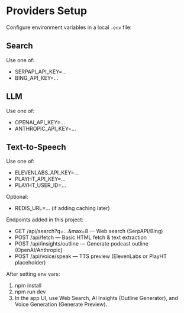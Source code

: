 # Providers Setup

Configure environment variables in a local `.env` file:

## Search
Use one of:
- SERPAPI_API_KEY=...
- BING_API_KEY=...

## LLM
Use one of:
- OPENAI_API_KEY=...
- ANTHROPIC_API_KEY=...

## Text-to-Speech
Use one of:
- ELEVENLABS_API_KEY=...
- PLAYHT_API_KEY=...
- PLAYHT_USER_ID=...

Optional:
- REDIS_URL=... (if adding caching later)

Endpoints added in this project:
- GET /api/search?q=...&max=8 — Web search (SerpAPI/Bing)
- POST /api/fetch — Basic HTML fetch & text extraction
- POST /api/insights/outline — Generate podcast outline (OpenAI/Anthropic)
- POST /api/voice/speak — TTS preview (ElevenLabs or PlayHT placeholder)

After setting env vars:
1. npm install
2. npm run dev
3. In the app UI, use Web Search, AI Insights (Outline Generator), and Voice Generation (Generate Preview).
